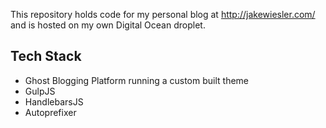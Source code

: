 This repository holds code for my personal blog at http://jakewiesler.com/ and is hosted on my own Digital Ocean droplet.

## Tech Stack

* Ghost Blogging Platform running a custom built theme
* GulpJS
* HandlebarsJS
* Autoprefixer

